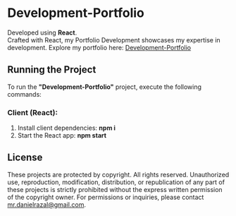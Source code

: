 # Development-Portfolio

Developed using **React**.\
Crafted with React, my Portfolio Development showcases my expertise in development. Explore my portfolio here: [Development-Portfolio](https://portfolio-iz63.vercel.app/)

## Running the Project

To run the **"Development-Portfolio"** project, execute the following commands:

### Client (React):

1. Install client dependencies: **npm i**
2. Start the React app: **npm start**

## License
These projects are protected by copyright. All rights reserved. Unauthorized use, reproduction, modification, distribution, or republication of any part of these projects is strictly prohibited without the express written permission of the copyright owner. For permissions or inquiries, please contact [mr.danielrazal@gmail.com](mailto:mr.danielrazal@gmail.com).
